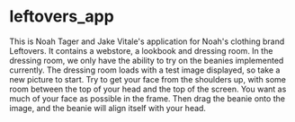 # leftovers_app

This is Noah Tager and Jake Vitale's application for Noah's clothing brand Leftovers. It contains a webstore, a lookbook and dressing room. In the dressing room, we only have the ability to try on the beanies implemented currently. The dressing room loads with a test image displayed, so take a new picture to start. Try to get your face from the shoulders up, with some room between the top of your head and the top of the screen. You want as much of your face as possible in the frame. Then drag the beanie onto the image, and the beanie will align itself with your head.
